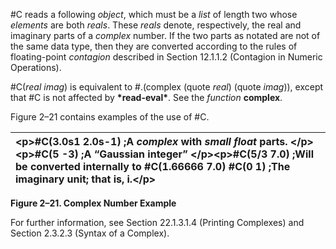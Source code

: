  

#C reads a following *object*, which must be a *list* of length two whose *elements* are both *reals*. These *reals* denote, respectively, the real and imaginary parts of a *complex* number. If the two parts as notated are not of the same data type, then they are converted according to the rules of floating-point *contagion* described in Section 12.1.1.2 (Contagion in Numeric Operations).  



#C(*real imag*) is equivalent to #.(complex (quote *real*) (quote *imag*)), except that #C is not affected by **\*read-eval\***. See the *function* **complex**. 

Figure 2–21 contains examples of the use of #C. 

|\<p\>#C(3.0s1 2.0s-1) ;A *complex* with *small float* parts. \</p\>\<p\>#C(5 -3) ;A “Gaussian integer” \</p\>\<p\>#C(5/3 7.0) ;Will be converted internally to #C(1.66666 7.0) #C(0 1) ;The imaginary unit; that is, i.\</p\>|
| :- |


**Figure 2–21. Complex Number Example** 

For further information, see Section 22.1.3.1.4 (Printing Complexes) and Section 2.3.2.3 (Syntax of a Complex). 

